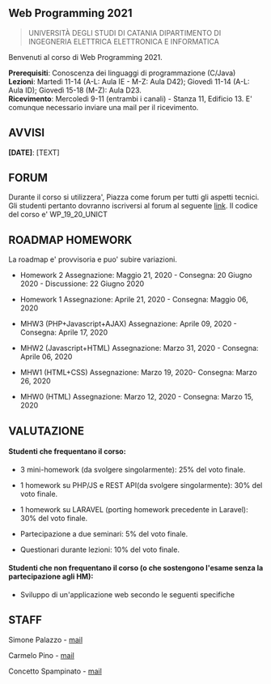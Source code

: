 ## Web Programming 2021
> UNIVERSITÀ DEGLI STUDI DI CATANIA 
> DIPARTIMENTO DI INGEGNERIA ELETTRICA ELETTRONICA E INFORMATICA

Benvenuti al corso di Web Programming 2021.

**Prerequisiti**: Conoscenza dei linguaggi di programmazione (C/Java)  
**Lezioni**: Martedì 11-14 (A-L: Aula IE - M-Z: Aula D42); Giovedì 11-14 (A-L: Aula ID); Giovedì 15-18 (M-Z): Aula D23.  
**Ricevimento**: Mercoledì 9-11 (entrambi i canali) - Stanza 11, Edificio 13. E' comunque necessario inviare una mail per il ricevimento.  


## AVVISI
**[DATE]**: [TEXT]


## FORUM
Durante il corso si utilizzera', Piazza come forum per tutti gli aspetti tecnici. Gli studenti pertanto dovranno iscriversi al forum al seguente [link](http://www.piazza.com/unict.it/spring2020/wp). Il codice del corso e' WP_19_20_UNICT


## ROADMAP HOMEWORK
La roadmap e' provvisoria e puo' subire variazioni.


- Homework 2 Assegnazione: Maggio 21, 2020 - Consegna: 20 Giugno 2020 - Discussione: 22 Giugno 2020

- Homework 1 Assegnazione: Aprile 21, 2020 - Consegna: Maggio 06, 2020

- MHW3 (PHP+Javascript+AJAX) Assegnazione: Aprile 09, 2020 - Consegna: Aprile 17, 2020

- MHW2 (Javascript+HTML) Assegnazione: Marzo 31, 2020 - Consegna: Aprile 06, 2020

- MHW1 (HTML+CSS) Assegnazione: Marzo 19, 2020- Consegna: Marzo 26, 2020

- MHW0 (HTML) Assegnazione: Marzo 12, 2020 - Consegna: Marzo 15, 2020


## VALUTAZIONE

#### Studenti che frequentano il corso:

- 3 mini-homework (da svolgere singolarmente): 25% del voto finale.

- 1 homework su PHP/JS e REST API(da svolgere singolarmente): 30% del voto finale.

- 1 homework su LARAVEL (porting homework precedente in Laravel): 30% del voto finale.

- Partecipazione a due seminari: 5% del voto finale.

- Questionari durante lezioni: 10% del voto finale.

#### Studenti che non frequentano il corso (o che sostengono l'esame senza la partecipazione agli HM):

- Sviluppo di un'applicazione web secondo le seguenti specifiche


## STAFF

Simone Palazzo - [mail](palazzosim@dieei.unict.it)

Carmelo Pino - [mail](cpino@dieei.unict.it)

Concetto Spampinato - [mail](cspampin@dieei.unict.it)
